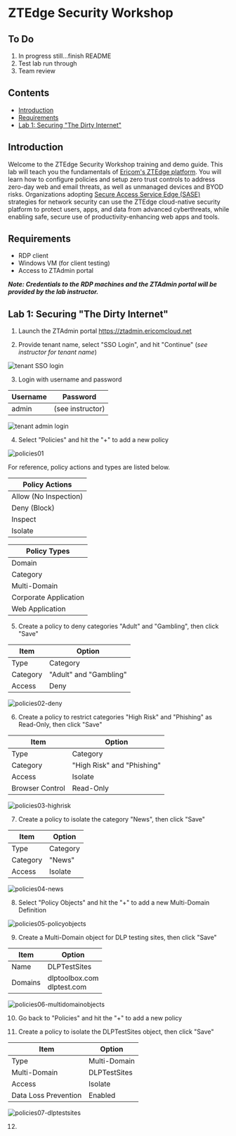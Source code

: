 # ZTEdge Security Workshop

## To Do
1. In progress still...finish README
2. Test lab run through
3. Team review

## Contents

- [Introduction](#introduction)
- [Requirements](#requirements)
- [Lab 1: Securing "The Dirty Internet"](#lab-1-securing-the-dirty-internet)

## Introduction

Welcome to the ZTEdge Security Workshop training and demo guide. This lab will teach you the fundamentals of [Ericom's ZTEdge platform](https://www.ericom.com). You will learn how to configure policies and setup zero trust controls to address zero-day web and email threats, as well as unmanaged devices and BYOD risks. Organizations adopting [Secure Access Service Edge (SASE)](https://www.ericom.com/what-is-sase) strategies for network security can use the ZTEdge cloud-native security platform to protect users, apps, and data from advanced cyberthreats, while enabling safe, secure use of productivity-enhancing web apps and tools.

## Requirements

- RDP client
- Windows VM (for client testing)
- Access to ZTAdmin portal

***Note: Credentials to the RDP machines and the ZTAdmin portal will be provided by the lab instructor.***

## Lab 1: Securing "The Dirty Internet"

1. Launch the ZTAdmin portal https://ztadmin.ericomcloud.net

2. Provide tenant name, select "SSO Login", and hit "Continue" (*see instructor for tenant name*)

![tenant SSO login](./images/tenant-sso-login.png)

3. Login with username and password

| Username | Password |
| -------- | -------- |
| admin | (see instructor) |

![tenant admin login](./images/tenant-admin-login.png)

4. Select "Policies" and hit the "+" to add a new policy

![policies01](./images/policies01.png)

For reference, policy actions and types are listed below.

| Policy Actions |
| -------------- |
| Allow (No Inspection) |
| Deny (Block) |
| Inspect |
| Isolate |

| Policy Types |
| ------------ |
| Domain |
| Category |
| Multi-Domain |
| Corporate Application |
| Web Application |

5. Create a policy to deny categories "Adult" and "Gambling", then click "Save"

| Item | Option |
| ---- | ------ |
| Type | Category |
| Category | "Adult" and "Gambling" |
| Access | Deny |

![policies02-deny](./images/policies02-deny.png)

6. Create a policy to restrict categories "High Risk" and "Phishing" as Read-Only, then click "Save"

| Item | Option |
| ---- | ------ |
| Type | Category |
| Category | "High Risk" and "Phishing"  |
| Access | Isolate |
| Browser Control | Read-Only |

![policies03-highrisk](./images/policies03-highrisk.png)

7. Create a policy to isolate the category "News", then click "Save"

| Item | Option |
| ---- | ------ |
| Type | Category |
| Category | "News"  |
| Access | Isolate |

![policies04-news](./images/policies04-news.png)

8. Select "Policy Objects" and hit the "+" to add a new Multi-Domain Definition

![policies05-policyobjects](./images/policies05-policyobjects.png)

9. Create a Multi-Domain object for DLP testing sites, then click "Save"

| Item | Option |
| ---- | ------ |
| Name | DLPTestSites |
| Domains | dlptoolbox.com <br> dlptest.com |

![policies06-multidomainobjects](./images/policies06-multidomainobjects.png)

10. Go back to "Policies" and hit the "+" to add a new policy

11. Create a policy to isolate the DLPTestSites object, then click "Save"

| Item | Option |
| ---- | ------ |
| Type | Multi-Domain |
| Multi-Domain | DLPTestSites  |
| Access | Isolate |
| Data Loss Prevention | Enabled |

![policies07-dlptestsites](./images/policies07-dlptestsites.png)

12. 
